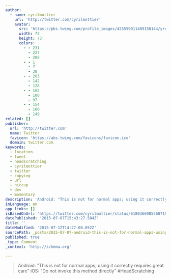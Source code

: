 ```yaml
---
author:
  - name: cyrilmottier
    url: 'http://twitter.com/cyrilmottier'
    avatar:
      src: 'https://pbs.twimg.com/profile_images/425559011409158144/yrccrk4F_bigger.jpeg'
      width: 73
      height: 73
      colors:
        - - 231
          - 227
          - 208
        - - 1
          - 7
          - 38
        - - 203
          - 142
          - 128
        - - 165
          - 100
          - 97
        - - 154
          - 160
          - 149
related: []
publisher:
  url: 'http://twitter.com'
  name: Twitter
  favicon: 'https://abs.twimg.com/favicons/favicon.ico'
  domain: twitter.com
keywords:
  - location
  - tweet
  - headscratching
  - cyrilmottier
  - twitter
  - copying
  - url
  - hiccup
  - dev
  - momentary
description: 'Android: "This is not for normal apps; using it correctly requires great care" iOS: "Do not invoke this method directly" #HeadScratching'
inLanguage: en
app_links: []
isBasedOnUrl: 'https://twitter.com/cyrilmottier/status/618036698556071936'
datePublished: '2015-07-07T15:43:27.584Z'
title: ''
dateModified: '2015-07-12T14:27:08.052Z'
sourcePath: _posts/2015-07-07-android-this-is-not-for-normal-apps-using-it-correctly-re.md
published: true
_type: Comment
_context: 'http://schema.org'

---
```

> Android&colon; "This is not for normal apps&semi; using it correctly requires great care" iOS&colon; "Do not invoke this method directly" &num;HeadScratching